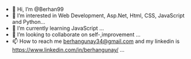 - 👋 Hi, I’m @Berhan99
- 👀 I’m interested in Web Development, Asp.Net, Html, CSS, JavaScript and Python...
- 🌱 I’m currently learning JavaScript ...
- 💞️ I’m looking to collaborate on self-,improvement ...
- 📫 How to reach me berhangunay34@gmail.com and my linkedin is https://www.linkedin.com/in/berhangunay/ ...

<!---
Berhan99/Berhan99 is a ✨ special ✨ repository because its `README.md` (this file) appears on your GitHub profile.
You can click the Preview link to take a look at your changes.
--->
